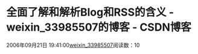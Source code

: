# 全面了解和解析Blog和RSS的含义 - weixin_33985507的博客 - CSDN博客
2006年09月21日 19:41:00[weixin_33985507](https://me.csdn.net/weixin_33985507)阅读数：10

